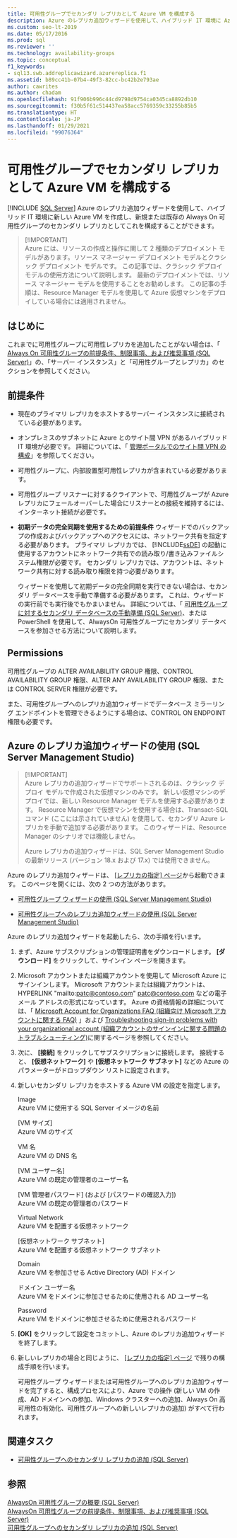 ```yaml
---
title: 可用性グループでセカンダリ レプリカとして Azure VM を構成する
description: Azure のレプリカ追加ウィザードを使用して、ハイブリッド IT 環境に Azure VM を作成し、新規または既存の Always On 可用性グループのセカンダリ レプリカとしてこれを構成します。
ms.custom: seo-lt-2019
ms.date: 05/17/2016
ms.prod: sql
ms.reviewer: ''
ms.technology: availability-groups
ms.topic: conceptual
f1_keywords:
- sql13.swb.addreplicawizard.azurereplica.f1
ms.assetid: b89cc41b-07b4-49f3-82cc-bc42b2e793ae
author: cawrites
ms.author: chadam
ms.openlocfilehash: 91f906b996c44cd9798d9754ca0345ca8892db10
ms.sourcegitcommit: f30b5f61c514437ea58acc5769359c33255b85b5
ms.translationtype: HT
ms.contentlocale: ja-JP
ms.lasthandoff: 01/29/2021
ms.locfileid: "99076364"
---
```

# <a name="configure-azure-vm-as-a-secondary-replica-in-an-availability-group"></a>可用性グループでセカンダリ レプリカとして Azure VM を構成する
[!INCLUDE [SQL Server](../../../includes/applies-to-version/sqlserver.md)]
  Azure のレプリカ追加ウィザードを使用して、ハイブリッド IT 環境に新しい Azure VM を作成し、新規または既存の Always On 可用性グループのセカンダリ レプリカとしてこれを構成することができます。  

>  [!IMPORTANT]  
>  Azure には、リソースの作成と操作に関して 2 種類のデプロイメント モデルがあります。リソース マネージャー デプロイメント モデルとクラシック デプロイメント モデルです。 この記事では、クラシック デプロイ モデルの使用方法について説明します。 最新のデプロイメントでは、リソース マネージャー モデルを使用することをお勧めします。 この記事の手順は、Resource Manager モデルを使用して Azure 仮想マシンをデプロイしている場合には適用されません。   

##  <a name="before-you-begin"></a><a name="BeforeYouBegin"></a> はじめに  
 これまでに可用性グループに可用性レプリカを追加したことがない場合は、「 [Always On 可用性グループの前提条件、制限事項、および推奨事項 &#40;SQL Server&#41;](../../../database-engine/availability-groups/windows/prereqs-restrictions-recommendations-always-on-availability.md)」の、「サーバー インスタンス」と「可用性グループとレプリカ」のセクションを参照してください。  
  
##  <a name="prerequisites"></a><a name="Prerequisites"></a> 前提条件  
  
-   現在のプライマリ レプリカをホストするサーバー インスタンスに接続されている必要があります。  
  
-   オンプレミスのサブネットに Azure とのサイト間 VPN があるハイブリッド IT 環境が必要です。 詳細については、「 [管理ポータルでのサイト間 VPN の構成](/azure/vpn-gateway/vpn-gateway-howto-site-to-site-classic-portal)」を参照してください。  
  
-   可用性グループに、内部設置型可用性レプリカが含まれている必要があります。  
  
-   可用性グループ リスナーに対するクライアントで、可用性グループが Azure レプリカにフェールオーバーした場合にリスナーとの接続を維持するには、インターネット接続が必要です。  
  
-   **初期データの完全同期を使用するための前提条件** ウィザードでのバックアップの作成およびバックアップへのアクセスには、ネットワーク共有を指定する必要があります。 プライマリ レプリカでは、 [!INCLUDE[ssDE](../../../includes/ssde-md.md)] の起動に使用するアカウントにネットワーク共有での読み取り/書き込みファイルシステム権限が必要です。 セカンダリ レプリカでは、アカウントは、ネットワーク共有に対する読み取り権限を持つ必要があります。  
  
     ウィザードを使用して初期データの完全同期を実行できない場合は、セカンダリ データベースを手動で準備する必要があります。 これは、ウィザードの実行前でも実行後でもかまいません。 詳細については、「 [可用性グループに対するセカンダリ データベースの手動準備 &#40;SQL Server&#41;](../../../database-engine/availability-groups/windows/manually-prepare-a-secondary-database-for-an-availability-group-sql-server.md)、または PowerShell を使用して、AlwaysOn 可用性グループにセカンダリ データベースを参加させる方法について説明します。  
  
##  <a name="permissions"></a><a name="Permissions"></a> Permissions  
 可用性グループの ALTER AVAILABILITY GROUP 権限、CONTROL AVAILABILITY GROUP 権限、ALTER ANY AVAILABILITY GROUP 権限、または CONTROL SERVER 権限が必要です。  
  
 また、可用性グループへのレプリカ追加ウィザードでデータベース ミラーリング エンドポイントを管理できるようにする場合は、CONTROL ON ENDPOINT 権限も必要です。  
  
##  <a name="using-the-add-azure-replica-wizard-sql-server-management-studio"></a><a name="SSMSProcedure"></a> Azure のレプリカ追加ウィザードの使用 (SQL Server Management Studio)  

>  [!IMPORTANT]  
>  Azure レプリカの追加ウィザードでサポートされるのは、クラシック デプロイ モデルで作成された仮想マシンのみです。 新しい仮想マシンのデプロイでは、新しい Resource Manager モデルを使用する必要があります。 Resource Manager で仮想マシンを使用する場合は、Transact-SQL コマンド (ここには示されていません) を使用して、セカンダリ Azure レプリカを手動で追加する必要があります。 このウィザードは、Resource Manager のシナリオでは機能しません。 
>
>  Azure レプリカの追加ウィザードは、SQL Server Management Studio の最新リリース (バージョン 18.x および 17.x) では使用できません。
        
 Azure のレプリカ追加ウィザードは、 [[レプリカの指定] ページ](../../../database-engine/availability-groups/windows/specify-replicas-page-new-availability-group-wizard-add-replica-wizard.md)から起動できます。 このページを開くには、次の 2 つの方法があります。  
  
-   [可用性グループ ウィザードの使用 &#40;SQL Server Management Studio&#41;](../../../database-engine/availability-groups/windows/use-the-availability-group-wizard-sql-server-management-studio.md)  
  
-   [可用性グループへのレプリカ追加ウィザードの使用 &#40;SQL Server Management Studio&#41;](../../../database-engine/availability-groups/windows/use-the-add-replica-to-availability-group-wizard-sql-server-management-studio.md)  
  
 Azure のレプリカ追加ウィザードを起動したら、次の手順を行います。  
  
1.  まず、Azure サブスクリプションの管理証明書をダウンロードします。 **[ダウンロード]** をクリックして、サインイン ページを開きます。  
  
2.  Microsoft アカウントまたは組織アカウントを使用して Microsoft Azure にサインインします。 Microsoft アカウントまたは組織アカウントは、HYPERLINK "mailto:patc@contoso.com" patc@contoso.com などの電子メール アドレスの形式になっています。 Azure の資格情報の詳細については、「 [Microsoft Account for Organizations FAQ (組織向け Microsoft アカウントに関する FAQ)](/previous-versions/jj592903(v=msdn.10)) 」および [Troubleshooting sign-in problems with your organizational account (組織アカウントのサインインに関する問題のトラブルシューティング)](http://web.archive.org/web/20121016005434/http://support.microsoft.com:80/kb/2756852)に関するページを参照してください。  
  
3.  次に、 **[接続]** をクリックしてサブスクリプションに接続します。 接続すると、 **[仮想ネットワーク]** や **[仮想ネットワーク サブネット]** などの Azure のパラメーターがドロップダウン リストに設定されます。  
  
4.  新しいセカンダリ レプリカをホストする Azure VM の設定を指定します。  
  
     Image  
     Azure VM に使用する SQL Server イメージの名前  
  
     [VM サイズ]  
     Azure VM のサイズ  
  
     VM 名  
     Azure VM の DNS 名  
  
     [VM ユーザー名]  
     Azure VM の既定の管理者のユーザー名  
  
     [VM 管理者パスワード] (および [パスワードの確認入力])  
     Azure VM の既定の管理者のパスワード  
  
     Virtual Network  
     Azure VM を配置する仮想ネットワーク  
  
     [仮想ネットワーク サブネット]  
     Azure VM を配置する仮想ネットワーク サブネット  
  
     Domain  
     Azure VM を参加させる Active Directory (AD) ドメイン  
  
     ドメイン ユーザー名  
     Azure VM をドメインに参加させるために使用される AD ユーザー名  
  
     Password  
     Azure VM をドメインに参加させるために使用されるパスワード  
  
5.  **[OK]** をクリックして設定をコミットし、Azure のレプリカ追加ウィザードを終了します。  
  
6.  新しいレプリカの場合と同じように、 [[レプリカの指定] ページ](../../../database-engine/availability-groups/windows/specify-replicas-page-new-availability-group-wizard-add-replica-wizard.md) で残りの構成手順を行います。  
  
     可用性グループ ウィザードまたは可用性グループへのレプリカ追加ウィザードを完了すると、構成プロセスにより、Azure での操作 (新しい VM の作成、AD ドメインへの参加、Windows クラスターへの追加、Always On 高可用性の有効化、可用性グループへの新しいレプリカの追加) がすべて行われます。  
  
##  <a name="related-tasks"></a><a name="RelatedTasks"></a> 関連タスク  
  
-   [可用性グループへのセカンダリ レプリカの追加 &#40;SQL Server&#41;](../../../database-engine/availability-groups/windows/add-a-secondary-replica-to-an-availability-group-sql-server.md)  
  
## <a name="see-also"></a>参照  
 [AlwaysOn 可用性グループの概要 &#40;SQL Server&#41;](../../../database-engine/availability-groups/windows/overview-of-always-on-availability-groups-sql-server.md)   
 [AlwaysOn 可用性グループの前提条件、制限事項、および推奨事項 &#40;SQL Server&#41;](../../../database-engine/availability-groups/windows/prereqs-restrictions-recommendations-always-on-availability.md)   
 [可用性グループへのセカンダリ レプリカの追加 &#40;SQL Server&#41;](../../../database-engine/availability-groups/windows/add-a-secondary-replica-to-an-availability-group-sql-server.md)  
  
